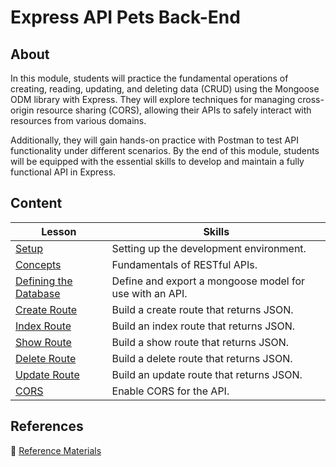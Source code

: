 <h1>
  <span class="prefix">Express API</span>
  <span class="headline">Pets Back-End</span>
</h1>

## About

In this module, students will practice the fundamental operations of creating, reading, updating, and deleting data (CRUD) using the Mongoose ODM library with Express. They will explore techniques for managing cross-origin resource sharing (CORS), allowing their APIs to safely interact with resources from various domains.

Additionally, they will gain hands-on practice with Postman to test API functionality under different scenarios. By the end of this module, students will be equipped with the essential skills to develop and maintain a fully functional API in Express.

## Content

| Lesson                                                      | Skills                                                   |
| ----------------------------------------------------------- | -------------------------------------------------------- |
| [Setup](../setup/README.md)                                 | Setting up the development environment.                  |
| [Concepts](../concepts/README.md)                           | Fundamentals of RESTful APIs.                            |
| [Defining the Database](../defining-the-database/README.md) | Define and export a mongoose model for use with an API.  |
| [Create Route](../create-route/README.md)                   | Build a create route that returns JSON.                  |
| [Index Route](../index-route/README.md)                     | Build an index route that returns JSON.                  |
| [Show Route](../show-route/README.md)                       | Build a show route that returns JSON.                    |
| [Delete Route](../delete-route/README.md)                   | Build a delete route that returns JSON.                  |
| [Update Route](../update-route/README.md)                   | Build an update route that returns JSON.                 |
| [CORS](../cors/README.md)                                   | Enable CORS for the API.                                 |

## References

📖 [Reference Materials](../references/README.md)
